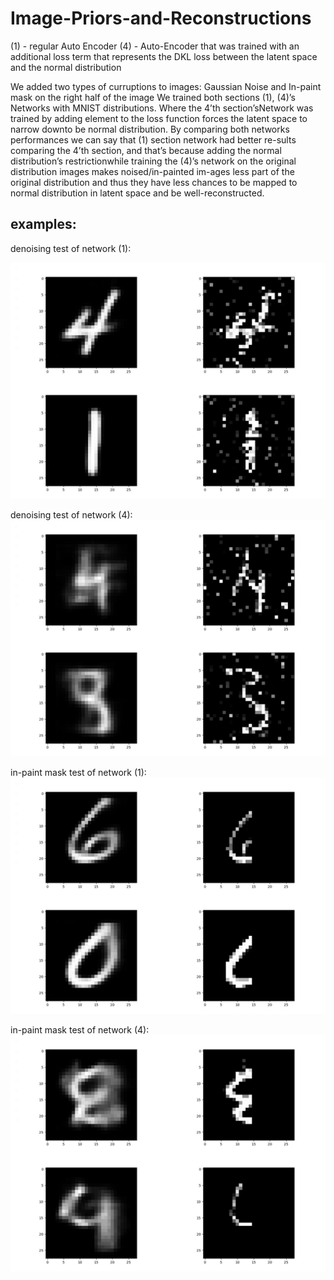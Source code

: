 # Image-Priors-and-Reconstructions
 
 (1) - regular Auto Encoder 
 (4) - Auto-Encoder that was trained with an additional loss term that represents the
        DKL loss between the latent space and the normal distribution
 
 We added two types of curruptions to images: Gaussian Noise and In-paint mask on the right half of the image
We trained both sections (1), (4)’s Networks with MNIST distributions.  Where the 4’th section’sNetwork was trained
by adding element to the loss function forces the latent space to narrow downto be normal distribution. By  comparing
both  networks  performances  we  can  say  that  (1)  section  network  had  better  re-sults comparing the 4’th section,
and that’s because adding the normal distribution’s restrictionwhile training the (4)’s network on the original distribution
images makes noised/in-painted im-ages less part of the original distribution and thus they have less chances to be mapped
to normal distribution in latent space and be well-reconstructed.

## examples:
denoising test of network (1):

![Optional Text](./denoised-first.jpg)

denoising test of network (4):
![Optional Text](./denoised-four.jpg)

in-paint mask test of network (1):
![Optional Text](./inpaint-first.jpg)

in-paint mask test of network (4):
![Optional Text](./inpaint-fourth.jpg)
